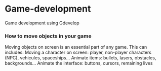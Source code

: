 # Game-development
Game development using Gdevelop




### How to move objects in your game
Moving objects on screen is an essential part of any game. This can includes: 
Moving a character on screen: player, non-player characters (NPC), vehicules, spaceships… 
Animate items: bullets, lasers, obstacles, backgrounds… 
Animate the interface: buttons, cursors, remaining lives

